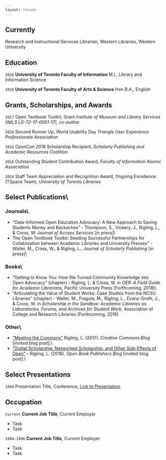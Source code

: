 ```yaml
---
layout: resume
---
```

## Currently

Research and Instructional Services Librarian, Western Libraries, Western University

## Education

`2016`
__University of Toronto Faculty of Information__
M.I., Library and Information Science

`2016`
__University of Toronto Faculty of Arts & Science__
Hon.B.A., English

## Grants, Scholarships, and Awards
`2017` Open Textbook Toolkit, Grant *Institute of Museum and Library Services (IMLS LG-72-17-0051-17), co-author*

`2016` Second Runner Up, World Usability Day *Triangle User Experience Professionals Association*

`2016` OpenCon 2016 Scholarship Recipient, *Scholarly Publishing and Academic Resources Coalition*

`2016`
Outstanding Student Contribution Award, *Faculty of Information Alumni Association*

`2016`
 Staff Team Appreciation and Recognition Award, Ongoing Excellence (TSpace Team), *University of Toronto Libraries*

## Select Publications\
### Journals\
  - “Data-Informed Open Education Advocacy:  A New Approach to Saving Students Money and  Backaches” - Thompson, S., Vickery, J., Rigling, L., & Cross, W. *Journal of Access Services* [in press]\
  - The Open Textbook Toolkit: Seeding Successful Partnerships for Collaboration between Academic
Libraries and University Presses” - Waller, M., Cross, W., & Rigling, L.. *Journal of Scholarly
Publishing* [in press]\

### Books\
  - “Getting to Know You: How We Turned Community Knowledge into Open Advocacy” (chapter) - Rigling, L. & Cross, W. in *OER: A Field Guide for Academic Librarians,* Pacific University Press  [Forthcoming, 2018]\
  - “Articulating the Value of Student Works: Case Studies from the NCSU Libraries” (chapter) - Waller, M., Fragola, M., Rigling, L., Evans-Groth, J., & Cross, W. in *Scholarship in the Sandbox: Academic Libraries as Laboratories, Forums, and Archives for Student Work,* Association of College and Research Libraries [Forthcoming, 2018]

### Other\
  - ["Meeting the Commons"](https://creativecommons.org/2017/05/18/meeting-the-commons/) Rigling, L. (2017). *Creative Commons Blog* [invited blog post].\
  - [“Digital Scholarship, Networked Scholarship, and Other Side Effects of Open”](http://blogs.openbookpublishers.com/538-2/) - Rigling, L. (2016). *Open
Book Publishers Blog* [invited blog post].\

## Select Presentations

`1994`
Presentation Title, Conference, <a href="http://MyWebsite.tld/presentation1">Link to Presentation</a>


## Occupation

`Current`
__Current Job Title__, Current Employer

- Task
- Task

`1994-1996`
__Current Job Title__, Current Employer

- Task
- Task



<!-- ### Footer

Last updated: May 2013 -->

